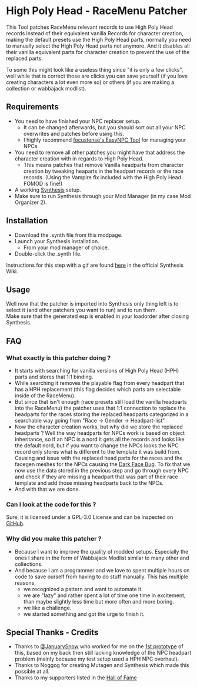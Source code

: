 # High Poly Head - RaceMenu Patcher

This Tool patches RaceMenu relevant records to use High Poly Head records instead of their equivalent vanilla Records for character creation, making the default presets use the High Poly Head parts, normally you need to manually select the High Poly Head parts not anymore.
And it disables all their vanilla equivalent parts for character creation to prevent the use of the replaced parts.

To some this might look like a useless thing since "it is only a few clicks", well while that is correct those are clicks you can save yourself (if you love creating characters a lot even more so) or others (if you are making a collection or wabbajack modlist).

## Requirements

- You need to have finished your NPC replacer setup.
    - It can be changed afterwards, but you should sort out all your NPC overwrites and patches before using this.
    - I highly recommend [focustense's EasyNPC Tool](https://www.nexusmods.com/skyrimspecialedition/mods/52313) for managing your NPCs.
- You need to remove all other patches you might have that address the character creation with in regards to High Poly Head.
    - This means patches that remove Vanilla headparts from character creation by tweaking heaparts in the headpart records or the race records. (Using the Vampire fix included with the High Poly Head FOMOD is fine!)
- A working [Synthesis](https://github.com/Mutagen-Modding/Synthesis/wiki/Installation) setup.
- Make sure to run Synthesis through your Mod Manager (in my case Mod Organizer 2).

## Installation

- Download the .synth file from this modpage.
- Launch your Synthesis installation.
    - From your mod manager of choice.
- Double-click the .synth file.

Instructions for this step with a gif are found [here](https://github.com/Mutagen-Modding/Synthesis/wiki/Typical-Usage#using-synth-files) in the official Synthesis Wiki.

## Usage

Well now that the patcher is imported into Synthesis only thing left is to select it (and other patchers you want to run) and to run them.  
Make sure that the generated esp is enabled in your loadorder after closing Synthesis.

## FAQ

### What exactly is this patcher doing ?

- It starts with searching for vanilla versions of High Poly Head (HPH) parts and stores that 1:1 binding.
- While searching it removes the playable flag from every headpart that has a HPH replacement (this flag decides which parts are selectable inside of the RaceMenu).
- But since that isn't enough (race presets still load the vanilla headparts into the RaceMenu) the patcher uses that 1:1 connection to replace the headparts for the races storing the replaced headparts categorized in a searchable way going from "Race -> Gender -> Headpart-list"
- Now the character creation works, but why did we store the replaced headparts ? Well the way headparts for NPCs work is based on object inheritance, so if an NPC is a nord it gets all the records and looks like the default nord, but if you want to change the NPCs looks the NPC record only stores what is different to the template it was build from. Causing and issue with the replaced head parts for the races and the facegen meshes for the NPCs causing the [Dark Face Bug](https://ck.uesp.net/wiki/Dark_Face_Bug). To fix that we now use the data stored in the previous step and go through every NPC and check if they are missing a headpart that was part of their race template and add those missing headparts back to the NPCs.
- And with that we are done.

### Can I look at the code for this ?

Sure, it is licensed under a GPL-3.0 License and can be inspected on [GitHub](https://github.com/EzioTheDeadPoet/HighPolyHead-RaceMenuPatcher).

### Why did you make this patcher ?

- Because I want to improve the quality of modded setups. Especially the ones I share in the form of Wabbajack Modlist similar to many other and collections.
- And because I am a programmer and we love to spent multiple hours on code to save ourself from having to do stuff manually. This has multiple reasons,
    - we recognized a pattern and want to automate it.
    - we are "lazy" and rather spent a lot of time one time in excitement, than maybe slightly less time but more often and more boring.
    - we like a challenge.
    - we started something and got the urge to finish it.

## Special Thanks - Credits

- Thanks to [@JanuarySnow](https://github.com/JanuarySnow) who worked for me on the [1st prototype](https://github.com/JanuarySnow/hph_replacer) of this, based on my back then still lacking knowledge of the NPC headpart problem (mainly because my test setup used a HPH NPC overhaul).
- Thanks to Noggog for creating Mutagen and Synthesis which made this possible at all.
- Thanks to my supporters listed in the [Hall of Fame](https://eziothedeadpoet.github.io/AboutMe/HALLOFFAME.html)

